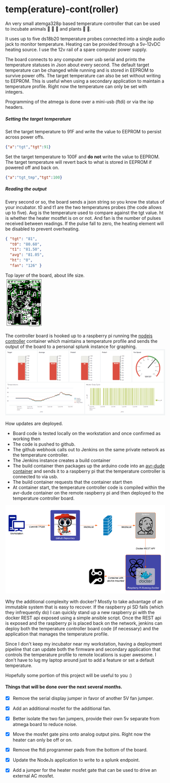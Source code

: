 # temp(erature)-cont(roller)

An very small atemga328p based temperature controller that can be used to incubate animals :lizard: :honeybee: :hatching_chick: and plants :rose: :cactus:. 

It uses up to five ds18b20 temperature probes connected into a single audio jack to monitor temperature.
Heating can be provided through a 5v-12vDC heating source.  I use the 12v rail of a spare computer power supply.

The board connects to any computer over usb serial and prints the temperature statuses in Json about every second.  The 
default target temperature can be changed while running and is stored in EEPROM to survive power offs.  The target temperature 
can also be set without writing to EEPROM.  This is useful when using a secondary application to maintain a temperature profile.
Right now the temperature can only be set with integers.
 
Programming of the atmega is done over a mini-usb (ftdi) or via the isp headers.

##### Setting the target temperature

Set the target temperature to 91F and write the value to EEPROM to persist across power offs.
```json
{"a":"tgt","tgt":91} 
```

Set the target temperature to 100F and **do not** write the value to EEPROM.  The target temperature will revert back to what is stored in EEPROM if powered off and back on.
```json
{"a":"tgt_tmp","tgt":100}
``` 

##### Reading the output
Every second or so, the board sends a json string so you know the status of your incubator.  t0 and t1 are the two 
temperatures probes (the code allows up to five).  Avg is the temperature used to compare against the tgt value.  ht
is whether the heater mostfet is on or not.  And fan is the number of pulses received between readings.  If the pulse 
fall to zero, the heating element will be disabled to prevent overheating.
```json
{ "tgt": "81",
  "t0": "80.60",
  "t1": "81.50",
  "avg": "81.05",
  "ht": "0",
  "fan": "126" }
``` 
 

Top layer of the board, about life size.  
![Board Top](./resources/board.png)

The controller board is hooked up to a raspberry pi running the [nodejs controller](nodejs/src/main/controller) container which
maintains a temperature profile and sends the output of the board to a personal splunk instance for graphing.   
![SplunkPanel](./resources/splunk.png)

How updates are deployed.

- Board code is tested locally on the workstation and once confirmed as working then
- The code is pushed to github.
- The github webhook calls out to Jenkins on the same private network as the temperature controller.
- The Jenkins instance creates a build container
- The build container then packages up the arduino code into an [avr-dude container](https://github.com/wgillaspy/arm64v8-avrdude) and sends it to a raspberry pi that the temperature controller is connected to via usb.
- The build container requests that the container start then
- At container start, the temperature controller code is compiled within the avr-dude container on the remote raspberry pi and then deployed to the temperature controller board.

![Deploy](./resources/deployment.png)

Why the additional complexity with docker?  Mostly to take advantage of an immutable system that is easy to recover.
If the raspberry pi SD fails (which they infrequently do) I can quickly stand up a new raspberry pi with the docker REST api exposed using a simple ansible script.
Once the REST api is exposed and the raspberry pi is placed back on the network, jenkins can deploy both the temperature controller board code (if necessary) and the application that manages the temperature profile.

Since I don't keep my incubator near my workstation, having a deployment pipeline that can update both the firmware and
secondary application that controls the temperature profile to remote locations is super awesome.  I don't have to lug
my laptop around just to add a feature or set a default temperature.


Hopefully some portion of this project will be useful to you :)  

#### Things that will be done over the next several months.
- [x] Remove the serial display jumper in favor of another 5V fan jumper.  
- [x] Add an additional mosfet for the additional fan.  
- [x] Better isolate the two fan jumpers, provide their own 5v separate from atmega board to reduce noise.  
- [x] Move the mosfet gate pins onto analog output pins.  Right now the heater can only be off or on.  
- [x] Remove the ftdi programmer pads from the bottom of the board.  
- [x] Update the NodeJs application to write to a splunk endpoint.  
- [x] Add a jumper for the heater mosfet gate that can be used to drive an external AC mosfet.   



      

